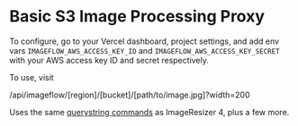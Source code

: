 # Basic S3 Image Processing Proxy

To configure, go to your Vercel dashboard, project settings, and add env vars `IMAGEFLOW_AWS_ACCESS_KEY_ID` and `IMAGEFLOW_AWS_ACCESS_KEY_SECRET` with your AWS access key ID and secret respectively. 

To use, visit 

/api/imageflow/[region]/[bucket]/[path/to/image.jpg]?width=200

Uses the same [querystring commands](https://imageresizing.net/docs/v4/docs/basics) as ImageResizer 4, plus a few more. 
